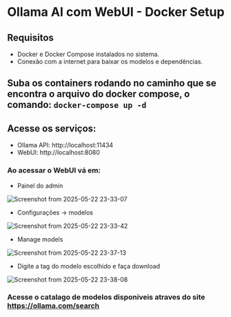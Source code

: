 # Ollama AI com WebUI - Docker Setup
## Requisitos
* Docker e Docker Compose instalados no sistema.
* Conexão com a internet para baixar os modelos e dependências.

## Suba os containers rodando no caminho que se encontra o arquivo do docker compose, o comando: `docker-compose up -d`
## Acesse os serviços:
* Ollama API: http://localhost:11434
* WebUI: http://localhost:8080

### Ao acessar o WebUI vá em:

* Painel do admin

![Screenshot from 2025-05-22 23-33-07](https://github.com/user-attachments/assets/a008f4fb-0ff4-47de-a3b5-0ebc96087fb9)

* Configurações -> modelos

![Screenshot from 2025-05-22 23-33-42](https://github.com/user-attachments/assets/1dedc9e3-a3c0-41b1-a7c5-7bc44a0efa9c)

* Manage models

![Screenshot from 2025-05-22 23-37-13](https://github.com/user-attachments/assets/7e6dfecb-0eb1-4cf6-90c9-dec74ba0d37c)

* Digite a tag do modelo escolhido e faça download

![Screenshot from 2025-05-22 23-38-08](https://github.com/user-attachments/assets/e0f1d784-6041-45c5-bee6-37281596e231)

### Acesse o catalago de modelos disponiveis atraves do site <https://ollama.com/search>

